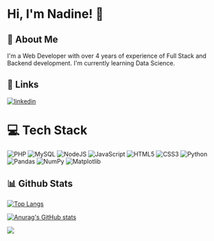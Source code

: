 # Hi, I'm Nadine! 👋


## 🚀 About Me
I'm a Web Developer with over 4 years of experience of Full Stack and Backend development.
I'm currently learning Data Science.


## 🔗 Links
[![linkedin](https://img.shields.io/badge/linkedin-0A66C2?style=for-the-badge&logo=linkedin&logoColor=white)](https://www.linkedin.com/in/nadine-pierre-32374ab2/)


# 💻 Tech Stack
![PHP](https://img.shields.io/badge/php-%23777BB4.svg?style=for-the-badge&logo=php&logoColor=white) ![MySQL](https://img.shields.io/badge/mysql-4479A1.svg?style=for-the-badge&logo=mysql&logoColor=white) ![NodeJS](https://img.shields.io/badge/node.js-6DA55F?style=for-the-badge&logo=node.js&logoColor=white) ![JavaScript](https://img.shields.io/badge/javascript-%23323330.svg?style=for-the-badge&logo=javascript&logoColor=%23F7DF1E) ![HTML5](https://img.shields.io/badge/html5-%23E34F26.svg?style=for-the-badge&logo=html5&logoColor=white) ![CSS3](https://img.shields.io/badge/css3-%231572B6.svg?style=for-the-badge&logo=css3&logoColor=white) ![Python](https://img.shields.io/badge/python-3670A0?style=for-the-badge&logo=python&logoColor=ffdd54)![Pandas](https://img.shields.io/badge/pandas-%23150458.svg?style=for-the-badge&logo=pandas&logoColor=white) ![NumPy](https://img.shields.io/badge/numpy-%23013243.svg?style=for-the-badge&logo=numpy&logoColor=white) ![Matplotlib](https://img.shields.io/badge/Matplotlib-%23ffffff.svg?style=for-the-badge&logo=Matplotlib&logoColor=black) 
  

## 📊 Github Stats
[![Top Langs](https://github-readme-stats.vercel.app/api/top-langs/?username=nadpierre)](https://github.com/anuraghazra/github-readme-stats)

[![Anurag's GitHub stats](https://github-readme-stats.vercel.app/api?username=nadpierre)](https://github.com/anuraghazra/github-readme-stats)

[![](https://visitcount.itsvg.in/api?id=nadpierre&icon=0&color=0)](https://visitcount.itsvg.in)
